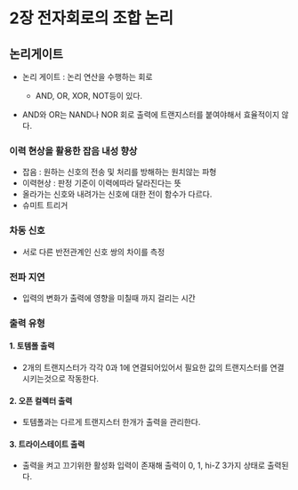  2장 전자회로의 조합 논리
===
## 논리게이트
- 논리 게이트 : 논리 연산을 수행하는 회로
  - AND, OR, XOR, NOT등이 있다.
 
- AND와 OR는 NAND나 NOR 회로 출력에 트랜지스터를 붙여야해서 효율적이지 않다.
### 이력 현상을 활용한 잡음 내성 향상
- 잡음 : 원하는 신호의 전송 및 처리를 방해하는 원치않는 파형
- 이력현상 : 판정 기준이 이력에따라 달라진다는 뜻
- 올라가는 신호와 내려가는 신호에 대한 전이 함수가 다르다.
- 슈미트 트리거
### 차동 신호
- 서로 다른 반전관계인 신호 쌍의 차이를 측정
### 전파 지연
- 입력의 변화가 출력에 영향을 미칠때 까지 걸리는 시간
### 출력 유형

#### 1. 토템폴 출력
- 2개의 트랜지스터가 각각 0과 1에 연결되어있어서 필요한 값의 트랜지스터를 연결시키는것으로 작동한다.
  
#### 2. 오픈 컬렉터 출력
- 토템폴과는 다르게 트랜지스터 한개가 출력을 관리한다.
#### 3. 트라이스테이트 출력
- 출력을 켜고 끄기위한 활성화 입력이 존재해 출력이 0, 1, hi-Z 3가지 상태로 출력된다.
